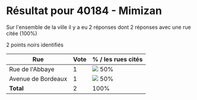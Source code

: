 # Résultat pour 40184 - Mimizan

Sur l'ensemble de la ville il y a eu 2 réponses dont 2 réponses avec une rue citée (100%)

2 points noirs identifiés

| Rue | Vote | % / les rues cités|
|-----|------|-------------------|
| Rue de l'Abbaye | 1 | <img src="../../img/bar_50.gif" />&nbsp;50%|
| Avenue de Bordeaux | 1 | <img src="../../img/bar_50.gif" />&nbsp;50%|
| **Total** | 2 | 100%|
